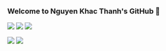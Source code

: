 <div>
  
  ### Welcome to Nguyen Khac Thanh's GitHub 👋

  ![](https://img.shields.io/badge/-Linux-e8a83a?style=flat-square&logo=Linux&logoColor=fff)
  ![](https://img.shields.io/badge/-Python-0a74c4?style=flat-square&logo=Python&logoColor=fff)
  ![](https://img.shields.io/badge/-Javascript-e5cd0c?style=flat-square&logo=Javascript&logoColor=fff)
  
</div>

<div>
  <img src="https://github-readme-stats.vercel.app/api/top-langs/?username=magiskboy&langs_count=10&&hide_border=true&title_color=a0a9af&layout=compact&hide=jupyter%20notebook,matlab,css">
  
  <img src="https://github-readme-stats.vercel.app/api?username=magiskboy&show_icons=true&hide_border=true&icon_color=586069&title_color=a0a9af">
</div>
